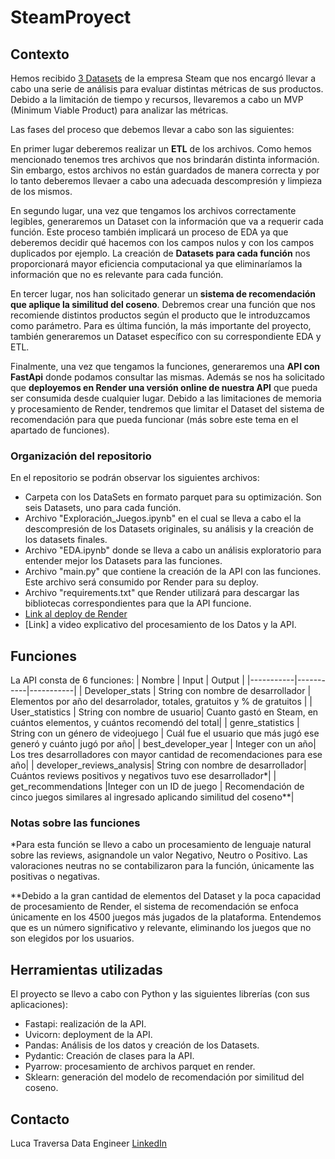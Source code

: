 # SteamProyect
## Contexto
Hemos recibido [3 Datasets](https://drive.google.com/drive/folders/1HqBG2-sUkz_R3h1dZU5F2uAzpRn7BSpj?pli=1) de la empresa Steam que nos encargó llevar a cabo una serie de análisis para evaluar distintas métricas de sus productos. Debido a la limitación de tiempo y recursos, llevaremos a cabo un MVP (Minimum Viable Product) para analizar las métricas. 

Las fases del proceso que debemos llevar a cabo son las siguientes:

En primer lugar deberemos realizar un **ETL** de los archivos. Como hemos mencionado tenemos tres archivos que nos brindarán distinta información. Sin embargo, estos archivos no están guardados de manera correcta y por lo tanto deberemos llevaer a cabo una adecuada descompresión y limpieza de los mismos. 

En segundo lugar, una vez que tengamos los archivos correctamente legibles, generaremos un Dataset con la información que va a requerir cada función. Este proceso también implicará un proceso de EDA ya que deberemos decidir qué hacemos con los campos nulos y con los campos duplicados por ejemplo. La creación de **Datasets para cada función** nos proporcionará mayor eficiencia computacional ya que eliminaríamos la información que no es relevante para cada función. 

En tercer lugar, nos han solicitado generar un **sistema de recomendación que aplique la similitud del coseno**. Debremos crear una función que nos recomiende distintos productos según el producto que le introduzcamos como parámetro. Para es última función, la más importante del proyecto, también generaremos un Dataset específico con su correspondiente EDA y ETL.

Finalmente, una vez que tengamos la funciones, generaremos una **API con FastApi** donde podamos consultar las mismas. Además se nos ha solicitado que **deployemos en Render una versión online de nuestra API** que pueda ser consumida desde cualquier lugar. Debido a las limitaciones de memoria y procesamiento de Render, tendremos que limitar el Dataset del sistema de recomendación para que pueda funcionar (más sobre este tema en el apartado de funciones). 

### Organización del repositorio 

En el repositorio se podrán observar los siguientes archivos:
* Carpeta con los DataSets en formato parquet para su optimización. Son seis Datasets, uno para cada función.
* Archivo "Exploración_Juegos.ipynb" en el cual se lleva a cabo el la descompresión de los Datasets originales, su análisis y la creación de los datasets finales.
* Archivo "EDA.ipynb" donde se lleva a cabo un análisis exploratorio para entender mejor los Datasets para las funciones. 
* Archivo "main.py" que contiene la creación de la API con las funciones. Este archivo será consumido por Render para su deploy.
* Archivo "requirements.txt" que Render utilizará para descargar las bibliotecas correspondientes para que la API funcione.
* [Link al deploy de Render](https://streamproyect.onrender.com/docs)
* [Link] a video explicativo del procesamiento de los Datos y la API. 

## Funciones 
La API consta de 6 funciones:
| Nombre | Input | Output |
|-----------|-----------|-----------|
| Developer_stats | String con nombre de desarrollador | Elementos por año del desarrolador, totales, gratuitos y % de gratuitos |
| User_statistics | String con nombre de usuario| Cuanto gastó en Steam, en cuántos elementos, y cuántos recomendó del total|
| genre_statistics | String con un género de videojuego | Cuál fue el usuario que más jugó ese generó y cuánto jugó por año|
| best_developer_year | Integer con un año| Los tres desarrolladores con mayor cantidad de recomendaciones para ese año|
| developer_reviews_analysis| String con nombre de desarrollador| Cuántos reviews positivos y negativos tuvo ese desarrollador*|
| get_recommendations |Integer con un ID de juego | Recomendación de cinco juegos similares al ingresado aplicando similitud del coseno**|

### Notas sobre las funciones
*Para esta función se llevo a cabo un procesamiento de lenguaje natural sobre las reviews, asignandole un valor Negativo, Neutro o Positivo. Las valoraciones neutras no se contabilizaron para la función, únicamente las positivas o negativas. 

**Debido a la gran cantidad de elementos del Dataset y la poca capacidad de procesamiento de Render, el sistema de recomendación se enfoca únicamente en los 4500 juegos más jugados de la plataforma. Entendemos que es un número significativo y relevante, eliminando los juegos que no son elegidos por los usuarios. 

## Herramientas utilizadas
El proyecto se llevo a cabo con Python y las siguientes librerías (con sus aplicaciones):
* Fastapi: realización de la API.
* Uvicorn: deployment de la API.
* Pandas: Análisis de los datos y creación de los Datasets.
* Pydantic: Creación de clases para la API.
* Pyarrow: procesamiento de archivos parquet en render.
* Sklearn: generación del modelo de recomendación por similitud del coseno.

## Contacto
Luca Traversa 
Data Engineer
[LinkedIn](https://www.linkedin.com/in/luca-traversa-3368b41a4/)
